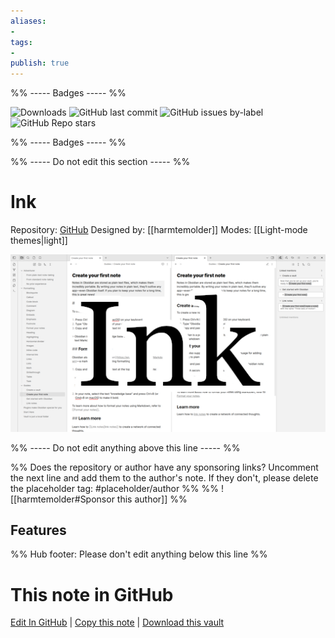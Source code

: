 ```yaml
---
aliases:
- 
tags: 
- 
publish: true
---
```


%% ----- Badges ----- %%

![Downloads](https://img.shields.io/badge/downloads-5057-573E7A?style=for-the-badge&logo=)
![GitHub last commit](https://img.shields.io/github/last-commit/harmtemolder/obsidian-ink?color=573E7A&label=last%20update&logo=github&style=for-the-badge)
![GitHub issues by-label](https://img.shields.io/github/issues/harmtemolder/obsidian-ink/help%20wanted?color=573E7A&logo=github&style=for-the-badge) 
![GitHub Repo stars](https://img.shields.io/github/stars/harmtemolder/obsidian-ink?color=573E7A&logo=github&style=for-the-badge)

%% ----- Badges ----- %%

%% ----- Do not edit this section ----- %%

# Ink

Repository: [GitHub](https://github.com/harmtemolder/obsidian-ink)
Designed by: [[harmtemolder]]
Modes: [[Light-mode themes|light]]



![screenshot](https://github.com/harmtemolder/obsidian-ink/raw/HEAD/screenshot.png)

%% ----- Do not edit anything above this line ----- %% 

%% Does the repository or author have any sponsoring links? Uncomment the next line and add them to the author's note. If they don't, please delete the placeholder tag: #placeholder/author %%
%% ![[harmtemolder#Sponsor this author]] %%


## Features



%% Hub footer: Please don't edit anything below this line %%

# This note in GitHub

<span class="git-footer">[Edit In GitHub](https://github.dev/obsidian-community/obsidian-hub/blob/main/02%20-%20Community%20Expansions/02.05%20All%20Community%20Expansions/Themes/Ink.md "git-hub-edit-note") | [Copy this note](https://raw.githubusercontent.com/obsidian-community/obsidian-hub/main/02%20-%20Community%20Expansions/02.05%20All%20Community%20Expansions/Themes/Ink.md "git-hub-copy-note") | [Download this vault](https://github.com/obsidian-community/obsidian-hub/archive/refs/heads/main.zip "git-hub-download-vault") </span>
